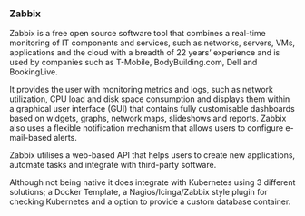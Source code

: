 ### Zabbix

Zabbix is a free open source software tool that combines a real-time monitoring of IT components and services, such as networks, servers, VMs, applications and the cloud with a breadth of 22 years’ experience and is used by companies such as T-Mobile, BodyBuilding.com, Dell and BookingLive.

It provides the user with monitoring metrics and logs, such as network utilization, CPU load and disk space consumption and displays them within a graphical user interface (GUI) that contains fully customisable dashboards based on widgets, graphs, network maps, slideshows and reports.
Zabbix also uses a flexible notification mechanism that allows users to configure e-mail-based alerts.

Zabbix utilises a web-based API that helps users to create new applications, automate tasks and integrate with third-party software.

Although not being native it does integrate with Kubernetes using 3 different solutions; a Docker Template, a Nagios/Icinga/Zabbix style plugin for checking Kubernetes and a option to provide a custom database container.
